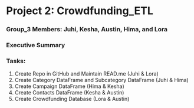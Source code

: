 # Project 2: Crowdfunding_ETL

### Group_3 Members: Juhi, Kesha, Austin, Hima, and Lora

### Executive Summary

### Tasks:
1. Create Repo in GitHub and Maintain READ.me (Juhi & Lora)
2. Create Category DataFrame and Subcategory DataFrame (Juhi & Hima)
3. Create Campaign DataFrame (Hima & Kesha)
4. Create Contacts DataFrame (Kesha & Austin)
5. Create Crowdfunding Database (Lora & Austin)
